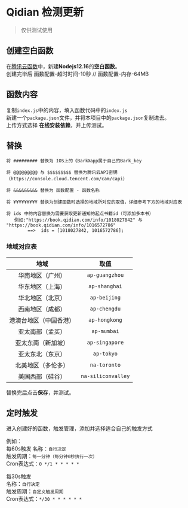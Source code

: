 # Qidian 检测更新
> 仅供测试使用

## 创建空白函数

在[腾讯云函数](https://console.cloud.tencent.com/scf/index/1)中，新建**Nodejs12.16**的**空白函数**。  
创建完毕后 函数配置-超时时间-10秒  //  函数配置-内存-64MB

## 函数内容
复制`index.js`中的内容，填入函数代码中的`index.js`   
新建一个`package.json`文件，并将本项目中的`package.json`复制进去。  
上传方式选择 **在线安装依赖**，并上传测试。

## 替换
```
将 ######### 替换为 IOS上的《Bark》app属于自己的Bark_key  

将 @@@@@@@@@ 与 $$$$$$$$$ 替换为腾讯云API密钥（https://console.cloud.tencent.com/cam/capi）  

将 &&&&&&&&& 替换为 函数配置 - 函数名称  

将 ¥¥¥¥¥¥¥¥¥ 替换为创建函数时选择的地域所对应的取值，详细参考下方的地域对应表
   
将 ids 中的内容替换为需要获取更新通知的起点书籍id（可添加多本书）   
   例如:"https://book.qidian.com/info/1018027842" 与 "https://book.qidian.com/info/1016572786"
        ==>  ids = [1018027842, 1016572786];
```  

### 地域对应表
|地域|取值|
|:-:|:-:|
|华南地区（广州）|`ap-guangzhou`|
|华东地区（上海）|`ap-shanghai`|
|华北地区（北京）|`ap-beijing`|
|西南地区（成都）|`ap-chengdu`|
|港澳台地区（中国香港）|`ap-hongkong`|
|亚太南部（孟买）|`ap-mumbai`|
|亚太东南（新加坡）|`ap-singapore`|
|亚太东北（东京）|`ap-tokyo`|
|北美地区（多伦多）|`na-toronto`|
|美国西部（硅谷）|`na-siliconvalley`|   

替换完后点击**保存**，并测试。

## 定时触发
进入创建好的函数，触发管理，添加并选择适合自己的触发方式  

例如：  
每60s触发
名称：`自行决定`  
触发周期：`每一分钟（每分钟0秒执行一次）`  
Cron表达式：`0 */1 * * * * *`

每30s触发  
名称：`自行决定`  
触发周期：`自定义触发周期`  
Cron表达式：`*/30 * * * * * *`
